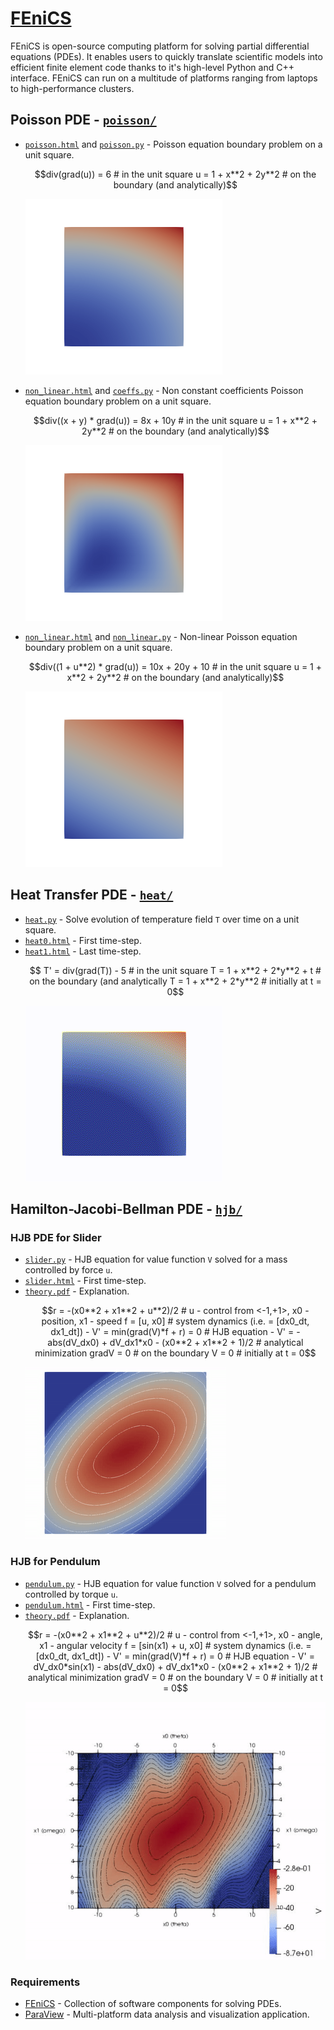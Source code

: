 
# [FEniCS](https://fenicsproject.org/)

FEniCS is open-source computing platform for solving partial differential equations (PDEs). It enables users to
quickly translate scientific models into efficient finite element code thanks to it's  high-level Python and C++
interface. FEniCS can run on a multitude of platforms ranging from laptops to high-performance clusters.


## Poisson PDE - [`poisson/`](poisson/)
- [`poisson.html`](https://rawgit.com/vojtamolda/concepts/master/fenics/poisson/poisson.html)
  and [`poisson.py`](poisson/poisson.py) - Poisson equation boundary problem on a unit square.
  ```math
  div(grad(u)) = 6                 # in the unit square
             u = 1 + x**2 + 2y**2  # on the boundary (and analytically)
  ```
  ![Poisson Equation](poisson/poisson.png)

- [`non_linear.html`](https://rawgit.com/vojtamolda/concepts/master/fenics/poisson/non_linear.html)
  and [`coeffs.py`](poisson/coeffs.py) - Non constant coefficients Poisson equation boundary problem on a unit square.
  ```math
  div((x + y) * grad(u)) = 8x + 10y          # in the unit square
                       u = 1 + x**2 + 2y**2  # on the boundary (and analytically)
  ```
  ![Poisson Equation with Non-Constant Coefficeints](poisson/coeffs.png)

- [`non_linear.html`](https://rawgit.com/vojtamolda/concepts/master/fenics/poisson/non_linear.html)
  and [`non_linear.py`](poisson/non_linear.py) - Non-linear Poisson equation boundary problem on a unit square.
  ```math
  div((1 + u**2) * grad(u)) = 10x + 20y + 10    # in the unit square
                          u = 1 + x**2 + 2y**2  # on the boundary (and analytically)
  ```
  ![Poisson Non Linear Equation](poisson/non_linear.png)


## Heat Transfer PDE - [`heat/`](heat/)
- [`heat.py`](heat/heat.py) - Solve evolution of temperature field `T` over time on a unit square.
- [`heat0.html`](https://rawgit.com/vojtamolda/concepts/master/fenics/heat/heat0.html) - First time-step.
- [`heat1.html`](https://rawgit.com/vojtamolda/concepts/master/fenics/heat/heat1.html) - Last time-step.
  ```math
   T' = div(grad(T)) - 5       # in the unit square
    T = 1 + x**2 + 2*y**2 + t  # on the boundary (and analytically
    T = 1 + x**2 + 2*y**2      # initially at t = 0
  ```
  ![Heat Transfer Equation](heat/heat.gif)


## Hamilton-Jacobi-Bellman PDE - [`hjb/`](hjb/)

### HJB PDE for Slider
- [`slider.py`](hjb/slider.py) - HJB equation for value function `V` solved for a mass controlled by force `u`.
- [`slider.html`](https://rawgit.com/vojtamolda/concepts/master/fenics/hjb/slider.html) - First time-step.
- [`theory.pdf`](https://rawgit.com/vojtamolda/concepts/master/fenics/hjb/theory.pdf) - Explanation.
  ```math
  r = -(x0**2 + x1**2 + u**2)/2  # u - control from <-1,+1>, x0 - position, x1 - speed
  f = [u, x0]          # system dynamics (i.e. = [dx0_dt, dx1_dt])

  - V' = min(grad(V)*f + r) = 0  # HJB equation
  - V' = - abs(dV_dx0) + dV_dx1*x0 - (x0**2 + x1**2 + 1)/2  # analytical minimization
       gradV = 0                 # on the boundary
           V = 0                 # initially at t = 0
  ```
  ![Value Function](hjb/slider.gif)


### HJB for Pendulum
- [`pendulum.py`](hjb/pendulum.py) - HJB equation for value function `V` solved for a pendulum controlled by torque `u`.
- [`pendulum.html`](https://rawgit.com/vojtamolda/concepts/master/fenics/hjb/pendulum.html) - First time-step.
- [`theory.pdf`](https://rawgit.com/vojtamolda/concepts/master/fenics/hjb/theory.pdf) - Explanation.
  ```math
  r = -(x0**2 + x1**2 + u**2)/2  # u - control from <-1,+1>, x0 - angle, x1 - angular velocity
  f = [sin(x1) + u, x0]          # system dynamics (i.e. = [dx0_dt, dx1_dt])
  
  - V' = min(grad(V)*f + r) = 0  # HJB equation
  - V' = dV_dx0*sin(x1) - abs(dV_dx0) + dV_dx1*x0 - (x0**2 + x1**2 + 1)/2  # analytical minimization
       gradV = 0                 # on the boundary
           V = 0                 # initially at t = 0
  ```
  ![Value Function](hjb/pendulum.gif)


### Requirements
- [FEniCS](http://fenicsproject.org/) - Collection of software components for solving PDEs.
- [ParaView](http://paraview.org/) - Multi-platform data analysis and visualization application.
